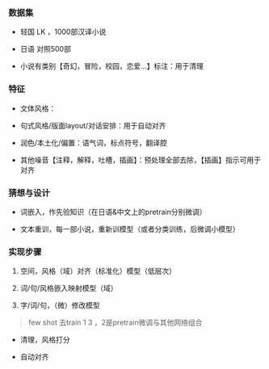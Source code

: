 ### 数据集
* 轻国 LK ，1000部汉译小说

* 日语 对照500部

* 小说有类别【奇幻，冒险，校园，恋爱...】标注：用于清理

### 特征
* 文体风格：

* 句式风格/版面layout/对话安排：用于自动对齐

* 润色/本土化/偏置：语气词，标点符号，翻译腔

* 其他噪音【注释，解释，吐槽，插画】：预处理全部去除，【插画】指示可用于对齐

### 猜想与设计

* 词嵌入，作先验知识（在日语&中文上的pretrain分别微调）

* 文本重训，每一部小说，重新训模型（或者分类训练，后微调小模型）

### 实现步骤
1. 空间，风格（域）对齐（标准化）模型（低层次）

2. 词/句/风格嵌入映射模型（域）

3. 字/词/句，（微）修改模型

> few shot 去train 1 3 ，2是pretrain微调与其他网络组合

* 清理，风格打分

* 自动对齐


